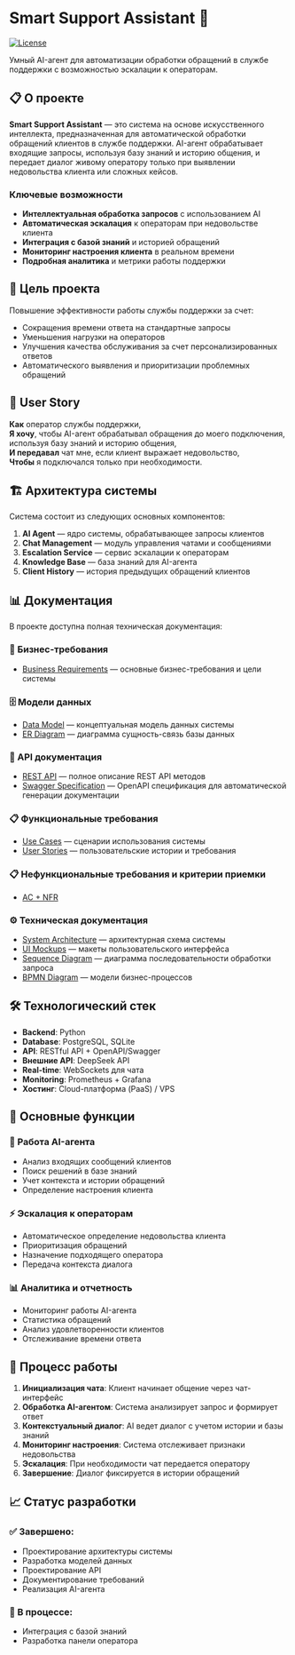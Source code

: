 # Smart Support Assistant 🤖

[![License](https://img.shields.io/badge/License-Apache%202.0-blue.svg)](https://opensource.org/licenses/Apache-2.0)

Умный AI-агент для автоматизации обработки обращений в службе поддержки с возможностью эскалации к операторам.

## 📋 О проекте

**Smart Support Assistant** — это система на основе искусственного интеллекта, предназначенная для автоматической обработки обращений клиентов в службе поддержки. AI-агент обрабатывает входящие запросы, используя базу знаний и историю общения, и передает диалог живому оператору только при выявлении недовольства клиента или сложных кейсов.

### Ключевые возможности
- **Интеллектуальная обработка запросов** с использованием AI
- **Автоматическая эскалация** к операторам при недовольстве клиента
- **Интеграция с базой знаний** и историей обращений
- **Мониторинг настроения клиента** в реальном времени
- **Подробная аналитика** и метрики работы поддержки

## 🎯 Цель проекта

Повышение эффективности работы службы поддержки за счет:
- Сокращения времени ответа на стандартные запросы
- Уменьшения нагрузки на операторов
- Улучшения качества обслуживания за счет персонализированных ответов
- Автоматического выявления и приоритизации проблемных обращений

## 👥 User Story

**Как** оператор службы поддержки,  
**Я хочу**, чтобы AI-агент обрабатывал обращения до моего подключения, используя базу знаний и историю общения,  
**И передавал** чат мне, если клиент выражает недовольство,  
**Чтобы** я подключался только при необходимости.

## 🏗️ Архитектура системы

Система состоит из следующих основных компонентов:

1. **AI Agent** — ядро системы, обрабатывающее запросы клиентов
2. **Chat Management** — модуль управления чатами и сообщениями
3. **Escalation Service** — сервис эскалации к операторам
4. **Knowledge Base** — база знаний для AI-агента
5. **Client History** — история предыдущих обращений клиентов

## 📊 Документация

В проекте доступна полная техническая документация:

### 📝 Бизнес-требования
- [Business Requirements](./business_requirements) — основные бизнес-требования и цели системы 

### 🗄️ Модели данных
- [Data Model](./system_requirements/Data_model.pdf) — концептуальная модель данных системы
- [ER Diagram](./system_requirements/ERD.pdf) — диаграмма сущность-связь базы данных

### 🔌 API документация
- [REST API](./system_requirements/REST_API.pdf) — полное описание REST API методов
- [Swagger Specification](./system_requirements/Swagger.yml) — OpenAPI спецификация для автоматической генерации документации

### 📋 Функциональные требования
- [Use Cases](./business_requirements/Use%20Case.md) — сценарии использования системы
- [User Stories](./business_requirements/User%20Story.md) — пользовательские истории и требования

### 📋 Нефункциональные требования и критерии приемки
- [AC + NFR](./system_requirements/AC%20%2B%20NFR.pdf)

### ⚙️ Техническая документация
- [System Architecture](./system_requirements/Архитектура.pdf) — архитектурная схема системы
- [UI Mockups](./business_requirements/Макет.pdf) — макеты пользовательского интерфейса
- [Sequence Diagram](./system_requirements/Sequence_diagram.png) — диаграмма последовательности обработки запроса
- [BPMN Diagram](./business_requirements/BPMN.png) — модели бизнес-процессов

## 🛠️ Технологический стек

- **Backend**: Python
- **Database**: PostgreSQL, SQLite
- **API**: RESTful API + OpenAPI/Swagger
- **Внешние API**: DeepSeek API
- **Real-time**: WebSockets для чата
- **Monitoring**: Prometheus + Grafana
- **Хостинг**: Cloud-платформа (PaaS) / VPS


## 🚀 Основные функции

### 🤖 Работа AI-агента
- Анализ входящих сообщений клиентов
- Поиск решений в базе знаний
- Учет контекста и истории обращений
- Определение настроения клиента

### ⚡ Эскалация к операторам
- Автоматическое определение недовольства клиента
- Приоритизация обращений
- Назначение подходящего оператора
- Передача контекста диалога

### 📊 Аналитика и отчетность
- Мониторинг работы AI-агента
- Статистика обращений
- Анализ удовлетворенности клиентов
- Отслеживание времени ответа

## 🔄 Процесс работы

1. **Инициализация чата**: Клиент начинает общение через чат-интерфейс
2. **Обработка AI-агентом**: Система анализирует запрос и формирует ответ
3. **Контекстуальный диалог**: AI ведет диалог с учетом истории и базы знаний
4. **Мониторинг настроения**: Система отслеживает признаки недовольства
5. **Эскалация**: При необходимости чат передается оператору
6. **Завершение**: Диалог фиксируется в истории обращений

## 📈 Статус разработки
### ✅ Завершено:
- Проектирование архитектуры системы
- Разработка моделей данных
- Проектирование API
- Документирование требований
- Реализация AI-агента

### 🔄 В процессе:
- Интеграция с базой знаний
- Разработка панели оператора
